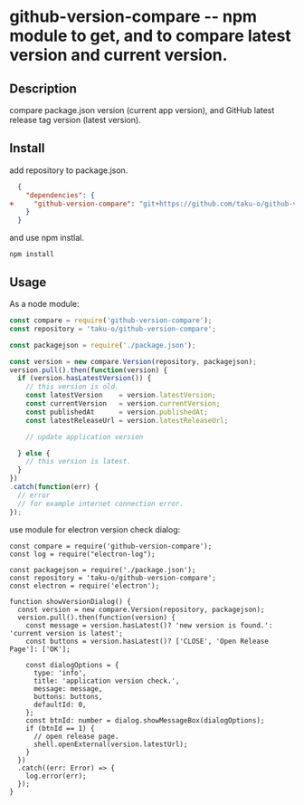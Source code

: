 github-version-compare -- npm module to get, and to compare latest version and current version.
===========================================

## Description

compare package.json version (current app version), and 
GitHub latest release tag version (latest version).

## Install

add repository to package.json.

```json
  {
    "dependencies": {
+     "github-version-compare": "git+https://github.com/taku-o/github-version-compare.git"
    }
  }
```

and use npm instlal.

```
npm install
````

## Usage

As a node module:

```js
const compare = require('github-version-compare');
const repository = 'taku-o/github-version-compare';

const packagejson = require('./package.json');

const version = new compare.Version(repository, packagejson);
version.pull().then(function(version) {
  if (version.hasLatestVersion()) {
    // this version is old.
    const latestVersion    = version.latestVersion;
    const currentVersion   = version.currentVersion;
    const publishedAt      = version.publishedAt;
    const latestReleaseUrl = version.latestReleaseUrl;

    // update application version

  } else {
    // this version is latest.
  }
})
.catch(function(err) {
  // error
  // for example internet connection error.
});

```

use module for electron version check dialog:

```
const compare = require('github-version-compare');
const log = require("electron-log");

const packagejson = require('./package.json');
const repository = 'taku-o/github-version-compare';
const electron = require('electron');

function showVersionDialog() {
  const version = new compare.Version(repository, packagejson);
  version.pull().then(function(version) {
    const message = version.hasLatest()? 'new version is found.': 'current version is latest';
    const buttons = version.hasLatest()? ['CLOSE', 'Open Release Page']: ['OK'];

    const dialogOptions = {
      type: 'info',
      title: 'application version check.',
      message: message,
      buttons: buttons,
      defaultId: 0,
    };
    const btnId: number = dialog.showMessageBox(dialogOptions);
    if (btnId == 1) {
      // open release page.
      shell.openExternal(version.latestUrl);
    }
  })
  .catch((err: Error) => {
    log.error(err);
  });
}
```

